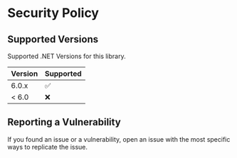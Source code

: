 # Security Policy

## Supported Versions

Supported .NET Versions for this library.

| Version | Supported          |
| ------- | ------------------ |
| 6.0.x   | :white_check_mark: |
| < 6.0   | :x:                |

## Reporting a Vulnerability

If you found an issue or a vulnerability, open an issue with the most specific ways to replicate the issue.
